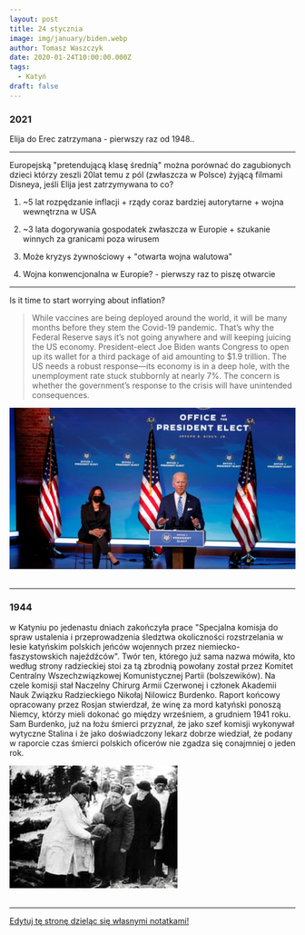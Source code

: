 ```yaml
---
layout: post
title: 24 stycznia
image: img/january/biden.webp
author: Tomasz Waszczyk
date: 2020-01-24T10:00:00.000Z
tags:
  - Katyń
draft: false  
---
```


### 2021

Elija do Erec zatrzymana - pierwszy raz od 1948..

---

Europejską "pretendującą klasę średnią" można porównać do zagubionych dzieci którzy zeszli 20lat temu z pól (zwłaszcza w Polsce) żyjącą filmami Disneya, jeśli Elija jest zatrzymywana to co?

1. ~5 lat rozpędzanie inflacji + rządy coraz bardziej autorytarne + wojna wewnętrzna w USA

2. ~3 lata dogorywania gospodatek zwłaszcza w Europie + szukanie winnych za granicami poza wirusem

3. Może kryzys żywnościowy + "otwarta wojna walutowa"

4. Wojna konwencjonalna w Europie? - pierwszy raz to piszę otwarcie

---

Is it time to start worrying about inflation?

> While vaccines are being deployed around the world, it will be many months before they stem the Covid-19 pandemic. That’s why the Federal Reserve says it’s not going anywhere and will keeping juicing the US economy. President-elect Joe Biden wants Congress to open up its wallet for a third package of aid amounting to $1.9 trillion. The US needs a robust response—its economy is in a deep hole, with the unemployment rate stuck stubbornly at nearly 7%. The concern is whether the government’s response to the crisis will have unintended consequences.

<img src="./img/january/biden.webp"><br><br>

---

### 1944

w Katyniu po jedenastu dniach zakończyła prace "Specjalna komisja do spraw ustalenia i przeprowadzenia śledztwa okoliczności rozstrzelania w lesie katyńskim polskich jeńców wojennych przez niemiecko-faszystowskich najeźdźców".
Twór ten, którego już sama nazwa mówiła, kto według strony radzieckiej stoi za tą zbrodnią powołany został przez Komitet Centralny Wszechzwiązkowej Komunistycznej Partii (bolszewików). Na czele komisji stał Naczelny Chirurg Armii Czerwonej i członek Akademii Nauk Związku Radzieckiego Nikołaj Nilowicz Burdenko.
Raport końcowy opracowany przez Rosjan stwierdzał, że winę za mord katyński ponoszą Niemcy, którzy mieli dokonać go między wrześniem, a grudniem 1941 roku.
Sam Burdenko, już na łożu śmierci przyznał, że jako szef komisji wykonywał wytyczne Stalina i że jako doświadczony lekarz dobrze wiedział, że podany w raporcie czas śmierci polskich oficerów nie zgadza się conajmniej o jeden rok.

<img src="./img/january/katyn.jpg"/><br><br>

---

<a href="https://github.com/TomaszWaszczyk/historia.waszczyk.com/edit/master/src/content/january-24.md" target="_blank">Edytuj tę stronę dzieląc się własnymi notatkami!</a>
